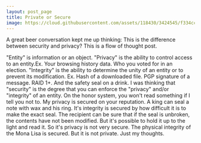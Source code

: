 ```yaml
---
layout: post_page
title: Private or Secure
image: https://cloud.githubusercontent.com/assets/118430/3424545/f334ccf6-ffd4-11e3-95eb-a9462b5ad69e.jpg
---
```


A great beer conversation kept me up thinking: This is the difference between security and privacy? This is a flow of thought post.

"Entity" is information or an object.
"Privacy" is the ability to control access to an entity.Ex. Your browsing history data. Who you voted for in an election.
"Integrity" is the ability to determine the unity of an entity or to prevent its modification. Ex. Hash of a downloaded file. PGP signature of a message. RAID 1+. And the safety seal on a drink.
I was thinking that "security" is the degree that you can enforce the "privacy" and/or "integrity" of an entity. 
On the honor system, you won't read something if I tell you not to. My privacy is secured on your reputation.
A king can seal a note with wax and his ring. It's integrity is secured by how difficult it is to make the exact seal. The recipient can be sure that if the seal is unbroken, the contents have not been modified. But it's possible to hold it up to the light and read it. So it's privacy is not very secure. 
The physical integrity of the Mona Lisa is secured. But it is not private. 
Just my thoughts.
